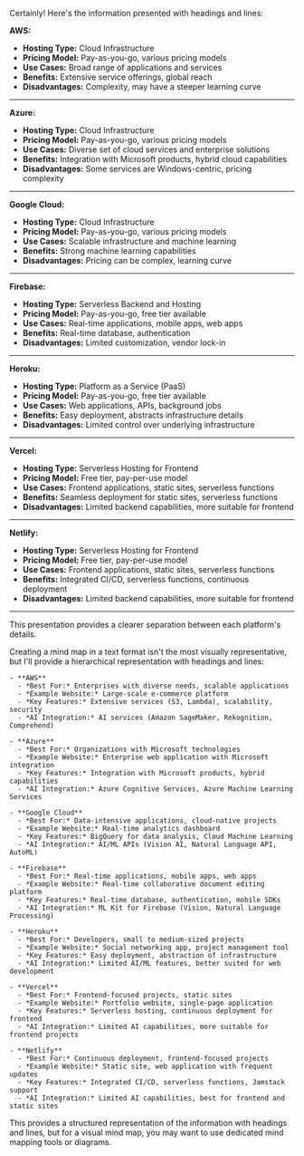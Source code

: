 Certainly! Here's the information presented with headings and lines:

**AWS:**
- **Hosting Type:** Cloud Infrastructure
- **Pricing Model:** Pay-as-you-go, various pricing models
- **Use Cases:** Broad range of applications and services
- **Benefits:** Extensive service offerings, global reach
- **Disadvantages:** Complexity, may have a steeper learning curve

---

**Azure:**
- **Hosting Type:** Cloud Infrastructure
- **Pricing Model:** Pay-as-you-go, various pricing models
- **Use Cases:** Diverse set of cloud services and enterprise solutions
- **Benefits:** Integration with Microsoft products, hybrid cloud capabilities
- **Disadvantages:** Some services are Windows-centric, pricing complexity

---

**Google Cloud:**
- **Hosting Type:** Cloud Infrastructure
- **Pricing Model:** Pay-as-you-go, various pricing models
- **Use Cases:** Scalable infrastructure and machine learning
- **Benefits:** Strong machine learning capabilities
- **Disadvantages:** Pricing can be complex, learning curve

---

**Firebase:**
- **Hosting Type:** Serverless Backend and Hosting
- **Pricing Model:** Pay-as-you-go, free tier available
- **Use Cases:** Real-time applications, mobile apps, web apps
- **Benefits:** Real-time database, authentication
- **Disadvantages:** Limited customization, vendor lock-in

---

**Heroku:**
- **Hosting Type:** Platform as a Service (PaaS)
- **Pricing Model:** Pay-as-you-go, free tier available
- **Use Cases:** Web applications, APIs, background jobs
- **Benefits:** Easy deployment, abstracts infrastructure details
- **Disadvantages:** Limited control over underlying infrastructure

---

**Vercel:**
- **Hosting Type:** Serverless Hosting for Frontend
- **Pricing Model:** Free tier, pay-per-use model
- **Use Cases:** Frontend applications, static sites, serverless functions
- **Benefits:** Seamless deployment for static sites, serverless functions
- **Disadvantages:** Limited backend capabilities, more suitable for frontend

---

**Netlify:**
- **Hosting Type:** Serverless Hosting for Frontend
- **Pricing Model:** Free tier, pay-per-use model
- **Use Cases:** Frontend applications, static sites, serverless functions
- **Benefits:** Integrated CI/CD, serverless functions, continuous deployment
- **Disadvantages:** Limited backend capabilities, more suitable for frontend

---

This presentation provides a clearer separation between each platform's details.


Creating a mind map in a text format isn't the most visually representative, but I'll provide a hierarchical representation with headings and lines:

```
- **AWS**
  - *Best For:* Enterprises with diverse needs, scalable applications
  - *Example Website:* Large-scale e-commerce platform
  - *Key Features:* Extensive services (S3, Lambda), scalability, security
  - *AI Integration:* AI services (Amazon SageMaker, Rekognition, Comprehend)

- **Azure**
  - *Best For:* Organizations with Microsoft technologies
  - *Example Website:* Enterprise web application with Microsoft integration
  - *Key Features:* Integration with Microsoft products, hybrid capabilities
  - *AI Integration:* Azure Cognitive Services, Azure Machine Learning Services

- **Google Cloud**
  - *Best For:* Data-intensive applications, cloud-native projects
  - *Example Website:* Real-time analytics dashboard
  - *Key Features:* BigQuery for data analysis, Cloud Machine Learning
  - *AI Integration:* AI/ML APIs (Vision AI, Natural Language API, AutoML)

- **Firebase**
  - *Best For:* Real-time applications, mobile apps, web apps
  - *Example Website:* Real-time collaborative document editing platform
  - *Key Features:* Real-time database, authentication, mobile SDKs
  - *AI Integration:* ML Kit for Firebase (Vision, Natural Language Processing)

- **Heroku**
  - *Best For:* Developers, small to medium-sized projects
  - *Example Website:* Social networking app, project management tool
  - *Key Features:* Easy deployment, abstraction of infrastructure
  - *AI Integration:* Limited AI/ML features, better suited for web development

- **Vercel**
  - *Best For:* Frontend-focused projects, static sites
  - *Example Website:* Portfolio website, single-page application
  - *Key Features:* Serverless hosting, continuous deployment for frontend
  - *AI Integration:* Limited AI capabilities, more suitable for frontend projects

- **Netlify**
  - *Best For:* Continuous deployment, frontend-focused projects
  - *Example Website:* Static site, web application with frequent updates
  - *Key Features:* Integrated CI/CD, serverless functions, Jamstack support
  - *AI Integration:* Limited AI capabilities, best for frontend and static sites
```

This provides a structured representation of the information with headings and lines, but for a visual mind map, you may want to use dedicated mind mapping tools or diagrams.